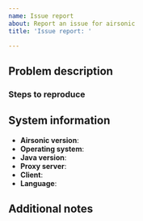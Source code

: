 ```yaml
---
name: Issue report
about: Report an issue for airsonic
title: 'Issue report: '

---
```


<!--
Thanks for reporting a problem with Airsonic! Please complete all of the
following sections to make it easier to assist you.
-->

## Problem description

<!--
Describe your problem here. Describe what you want to happen, and what happens if you try to do it. If you have a stack trace or any logs, please format them using github's triple-backquote notation, or if they are large you may also consider attaching them as a file or gist.
-->

### Steps to reproduce

<!--
Describe how somebody else could observe the same behavior you do. If possible,
include relevant configuration or files that cause the problem. If sharing media
files, ensure you are legally permitted to share copies!*

1. *Frobnicate the Quux widget*
2. *Enable the turbo encabulator*
3. *Wait between 5 and 30 minutes for it to crash*
-->

## System information

- **Airsonic version**: <!-- the version listed on the About page -->
- **Operating system**: <!-- the operating system you're running Airsonic on. Linux, what distribution; Windows or Mac, what version? -->
- **Java version**: <!-- the Java version you are using to run Airsonic. -->
- **Proxy server**: <!-- if running Airsonic behind a proxy, what server and version? Otherwise, None -->
- **Client**: <!-- what browser and version you use to access the Airsonic web interface, or the name and version of another app you're using. -->
- **Language**: <!-- which langauge/internationalization is in use -->

## Additional notes

<!-- Include any extra notes here. Otherwise you may remove this section. -->
